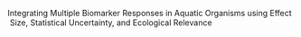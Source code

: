 Integrating Multiple Biomarker Responses in Aquatic Organisms using Effect Size, Statistical Uncertainty, and Ecological Relevance  
